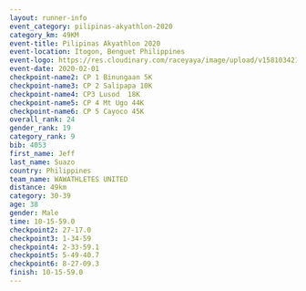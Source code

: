 ```yaml
--- 
layout: runner-info 
event_category: pilipinas-akyathlon-2020 
category_km: 49KM 
event-title: Pilipinas Akyathlon 2020 
event-location: Itogon, Benguet Philippines 
event-logo: https://res.cloudinary.com/raceyaya/image/upload/v1581034212/logo/ph-akyathlon_ldmu3f.png 
event-date: 2020-02-01 
checkpoint-name2: CP 1 Binungaan 5K 
checkpoint-name3: CP 2 Salipapa 10K 
checkpoint-name4: CP3 Lusod  18K 
checkpoint-name5: CP 4 Mt Ugo 44K 
checkpoint-name6: CP 5 Cayoco 45K 
overall_rank: 24
gender_rank: 19
category_rank: 9
bib: 4053
first_name: Jeff
last_name: Suazo
country: Philippines
team_name: WAWATHLETES UNITED
distance: 49km
category: 30-39
age: 38
gender: Male
time: 10-15-59.0
checkpoint2: 27-17.0
checkpoint3: 1-34-59
checkpoint4: 2-33-59.1
checkpoint5: 5-49-40.7
checkpoint6: 8-27-09.3
finish: 10-15-59.0
--- 
```

